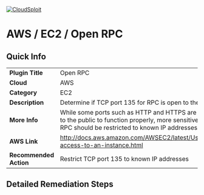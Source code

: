 [![CloudSploit](https://cloudsploit.com/img/logo-new-big-text-100.png "CloudSploit")](https://cloudsploit.com)

# AWS / EC2 / Open RPC

## Quick Info

| | |
|-|-|
| **Plugin Title** | Open RPC |
| **Cloud** | AWS |
| **Category** | EC2 |
| **Description** | Determine if TCP port 135 for RPC is open to the public |
| **More Info** | While some ports such as HTTP and HTTPS are required to be open to the public to function properly, more sensitive services such as RPC should be restricted to known IP addresses. |
| **AWS Link** | http://docs.aws.amazon.com/AWSEC2/latest/UserGuide/authorizing-access-to-an-instance.html |
| **Recommended Action** | Restrict TCP port 135 to known IP addresses |

## Detailed Remediation Steps

